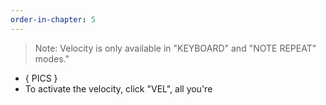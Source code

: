 ```yaml
---
order-in-chapter: 5
---
```


> Note: Velocity is only available in "KEYBOARD" and "NOTE REPEAT" modes."

- { PICS }
- To activate the velocity, click "VEL", all you're 
